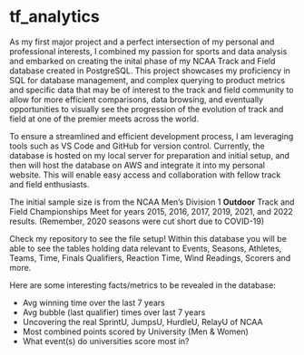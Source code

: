 # tf_analytics

As my first major project and a perfect intersection of my personal and professional interests, I combined my passion for sports and data analysis and embarked on creating the inital phase of my NCAA Track and Field database created in PostgreSQL. This project showcases my proficiency in SQL for database management, and complex querying to product metrics and specific data that may be of interest to the track and field community to allow for more efficient comparisons, data browsing, and eventually opportunities to visually see the progression of the evolution of track and field at one of the premier meets across the world. 

To ensure a streamlined and efficient development process, I am leveraging tools such as VS Code and GitHub for version control. Currently, the database is hosted on my local server for preparation and initial setup, and then will host the database on AWS and integrate it into my personal website. This will enable easy access and collaboration with fellow track and field enthusiasts.

The initial sample size is from the NCAA Men’s Division 1 <b>Outdoor</b> Track and Field Championships Meet for years 2015, 2016, 2017, 2019, 2021, and 2022 results. (Remember, 2020 seasons were cut short due to COVID-19)

Check my repository to see the file setup! Within this database you will be able to see the tables holding data relevant to Events, Seasons, Athletes, Teams, Time, Finals Qualifiers, Reaction Time, Wind Readings, Scorers and more.
  
Here are some interesting facts/metrics to be revealed in the database:
- Avg winning time over the last 7 years
- Avg bubble (last qualifier) times over last 7 years
- Uncovering the real SprintU, JumpsU, HurdleU, RelayU of NCAA
- Most combined points scored by University (Men & Women)
- What event(s) do universities score most in?
